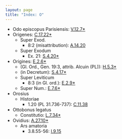 ```yaml
---
layout: page
title: "Index: O"
---
```



 - Odo episcopus Parisiensis: [V.12.7\*](../mirador.html#V.12.7)
 - Origenes: [C.17.22\*](../mirador.html#C.17.22)
   - Super Exod.
     - 8:2 (misattribution): [A.14.20](../mirador.html#A.14.20)
   - Super Exodum
     - Ex. 21: [S.4.20\*](../mirador.html#S.4.20)
 - Origines: [E.2.6\*](../mirador.html#E.2.6)
   - (Gl. Ord., Gen. 19:3, attrib. Alcuin (PL)): [H.5.3\*](../mirador.html#H.5.3)
   - (in Decretum): [S.4.17\*](../mirador.html#S.4.17)
   - Super Leviticum
     - 8:3 (in Gl. ord.): [E.2.9\*](../mirador.html#E.2.9)
   - Super Num.: [E.7.6\*](../mirador.html#E.7.6)
 - Orosius
   - Historiae
     - 1.20 (PL 31.736-737): [C.11.38](../mirador.html#C.11.38)
 - Ottobonus legatus
   - Constitutio: [L.7.34\*](../mirador.html#L.7.34)
 - Ovidius: [A.27.10\*](../mirador.html#A.27.10)
   - Ars amatoria
     - 3.8.55-56: [I.9.15](../mirador.html#I.9.15)
